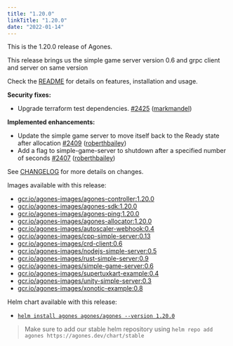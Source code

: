 ```yaml
---
title: "1.20.0"
linkTitle: "1.20.0"
date: "2022-01-14"
---
```



This is the 1.20.0 release of Agones.

This release brings us the simple game server version 0.6 and grpc client and server on same version

Check the <a href="https://github.com/googleforgames/agones/tree/release-1.20.0" data-proofer-ignore>README</a> for details on features, installation and usage.

**Security fixes:**

- Upgrade terraform test dependencies. [\#2425](https://github.com/googleforgames/agones/pull/2425) ([markmandel](https://github.com/markmandel))

**Implemented enhancements:**

- Update the simple game server to move itself back to the Ready state after allocation [\#2409](https://github.com/googleforgames/agones/pull/2409) ([roberthbailey](https://github.com/roberthbailey))
- Add a flag to simple-game-server to shutdown after a specified number of seconds [\#2407](https://github.com/googleforgames/agones/pull/2407) ([roberthbailey](https://github.com/roberthbailey))


See <a href="https://github.com/googleforgames/agones/blob/release-1.20.0/CHANGELOG.md" data-proofer-ignore>CHANGELOG</a> for more details on changes.

Images available with this release:

- [gcr.io/agones-images/agones-controller:1.20.0](https://gcr.io/agones-images/agones-controller:1.20.0)
- [gcr.io/agones-images/agones-sdk:1.20.0](https://gcr.io/agones-images/agones-sdk:1.20.0)
- [gcr.io/agones-images/agones-ping:1.20.0](https://gcr.io/agones-images/agones-ping:1.20.0)
- [gcr.io/agones-images/agones-allocator:1.20.0](https://gcr.io/agones-images/agones-allocator:1.20.0)
- [gcr.io/agones-images/autoscaler-webhook:0.4](https://gcr.io/agones-images/autoscaler-webhook:0.4)
- [gcr.io/agones-images/cpp-simple-server:0.13](https://gcr.io/agones-images/cpp-simple-server:0.13)
- [gcr.io/agones-images/crd-client:0.6](https://gcr.io/agones-images/crd-client:0.6)
- [gcr.io/agones-images/nodejs-simple-server:0.5](https://gcr.io/agones-images/nodejs-simple-server:0.5)
- [gcr.io/agones-images/rust-simple-server:0.9](https://gcr.io/agones-images/rust-simple-server:0.9)
- [gcr.io/agones-images/simple-game-server:0.6](https://gcr.io/agones-images/simple-game-server:0.6)
- [gcr.io/agones-images/supertuxkart-example:0.4](https://gcr.io/agones-images/supertuxkart-example:0.4)
- [gcr.io/agones-images/unity-simple-server:0.3](https://gcr.io/agones-images/unity-simple-server:0.3)
- [gcr.io/agones-images/xonotic-example:0.8](https://gcr.io/agones-images/xonotic-example:0.8)

Helm chart available with this release:

- <a href="https://agones.dev/chart/stable/agones-1.20.0.tgz" data-proofer-ignore>
  <code>helm install agones agones/agones --version 1.20.0</code></a>

> Make sure to add our stable helm repository using `helm repo add agones https://agones.dev/chart/stable`